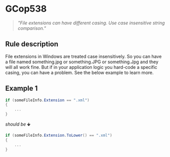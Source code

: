 ﻿# GCop538

> *"File extensions can have different casing. Use case insensitive string comparison."*


## Rule description
File extensions in Windows are treated case insensitively. So you can have a file named something.jpg or something.JPG or something.Jpg and they will all work fine. But if in your application logic you hard-code a specific casing, you can have a problem. See the below example to learn more.

## Example 1
```csharp
if (someFileInfo.Extension == ".xml")
{
    ...
}
```
*should be* 🡻

```csharp
if (someFileInfo.Extension.ToLower() == ".xml")
{
    ...
}
```
